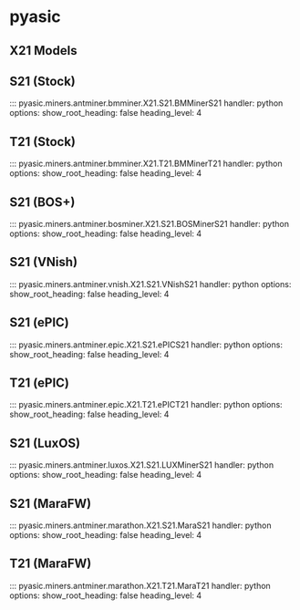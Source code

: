 # pyasic
## X21 Models

## S21 (Stock)
::: pyasic.miners.antminer.bmminer.X21.S21.BMMinerS21
    handler: python
    options:
        show_root_heading: false
        heading_level: 4

## T21 (Stock)
::: pyasic.miners.antminer.bmminer.X21.T21.BMMinerT21
    handler: python
    options:
        show_root_heading: false
        heading_level: 4

## S21 (BOS+)
::: pyasic.miners.antminer.bosminer.X21.S21.BOSMinerS21
    handler: python
    options:
        show_root_heading: false
        heading_level: 4

## S21 (VNish)
::: pyasic.miners.antminer.vnish.X21.S21.VNishS21
    handler: python
    options:
        show_root_heading: false
        heading_level: 4

## S21 (ePIC)
::: pyasic.miners.antminer.epic.X21.S21.ePICS21
    handler: python
    options:
        show_root_heading: false
        heading_level: 4

## T21 (ePIC)
::: pyasic.miners.antminer.epic.X21.T21.ePICT21
    handler: python
    options:
        show_root_heading: false
        heading_level: 4

## S21 (LuxOS)
::: pyasic.miners.antminer.luxos.X21.S21.LUXMinerS21
    handler: python
    options:
        show_root_heading: false
        heading_level: 4

## S21 (MaraFW)
::: pyasic.miners.antminer.marathon.X21.S21.MaraS21
    handler: python
    options:
        show_root_heading: false
        heading_level: 4

## T21 (MaraFW)
::: pyasic.miners.antminer.marathon.X21.T21.MaraT21
    handler: python
    options:
        show_root_heading: false
        heading_level: 4


